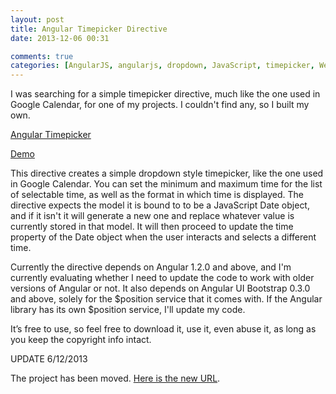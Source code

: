 ```yaml
---
layout: post
title: Angular Timepicker Directive
date: 2013-12-06 00:31

comments: true
categories: [AngularJS, angularjs, dropdown, JavaScript, timepicker, Web Development]
---
```

I was searching for a simple timepicker directive, much like the one used in Google Calendar, for one of my projects. I couldn't find any, so I built my own.

<!--more-->

<a href="https://github.com/dnasir/angular-timepicker" title="Angular Timepicker" target="_blank">Angular Timepicker</a>

<a href="/github/angular-timepicker/demo.html" title="Angular Timepicker Demo" target="_blank">Demo</a>

This directive creates a simple dropdown style timepicker, like the one used in Google Calendar. You can set the minimum and maximum time for the list of selectable time, as well as the format in which time is displayed. The directive expects the model it is bound to to be a JavaScript Date object, and if it isn't it will generate a new one and replace whatever value is currently stored in that model. It will then proceed to update the time property of the Date object when the user interacts and selects a different time.

Currently the directive depends on Angular 1.2.0 and above, and I'm currently evaluating whether I need to update the code to work with older versions of Angular or not. It also depends on Angular UI Bootstrap 0.3.0 and above, solely for the $position service that it comes with. If the Angular library has its own $position service, I'll update my code.

It’s free to use, so feel free to download it, use it, even abuse it, as long as you keep the copyright info intact.

UPDATE 6/12/2013

The project has been moved. <a href="https://github.com/Geta/angular-timepicker" title="Angular Timepicker Directive" target="_blank">Here is the new URL</a>.
